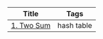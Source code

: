 | Title | Tags |
| ----- | ---- |
| [1. Two Sum](https://leetcode.com/problems/two-sum/) | hash table |
